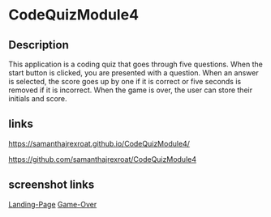 # CodeQuizModule4

## Description

This application is a coding quiz that goes through five questions.  When the start button is clicked, you are presented with a question.  When an answer is selected, the score goes up by one if it is correct or five seconds is removed if it is incorrect. When the game is over, the user can store their initials and score.

## links

https://samanthajrexroat.github.io/CodeQuizModule4/

https://github.com/samanthajrexroat/CodeQuizModule4

## screenshot links
[Landing-Page](/assets/images/quiz-landing-page.png)
[Game-Over](/assets/images/game-over-initials.png)